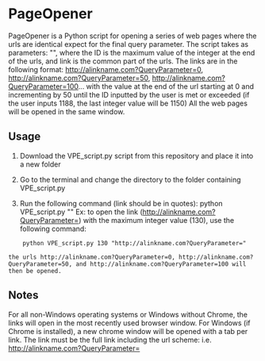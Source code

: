 # PageOpener
PageOpener is a Python script for opening a series of web pages where the urls are identical expect for the final query parameter. 
The script takes as parameters: <ID> "<link>", where the ID is the maximum value of the integer at the end of the urls, and link is the common part of the urls.
The links are in the following format: http://alinkname.com?QueryParameter=0, http://alinkname.com?QueryParameter=50, http://alinkname.com?QueryParameter=100...
with the value at the end of the url starting at 0 and incrementing by 50 until the ID inputted by the user is met or exceeded (if the user inputs 1188, the last integer value will be 1150)
All the web pages will be opened in the same window.

## Usage 
1. Download the VPE_script.py script from this repository and place it into a new folder

2. Go to the terminal and change the directory to the folder containing VPE_script.py

3. Run the following command (link should be in quotes): python VPE_script.py  <ID> "<link>"
    Ex: to open the link (http://alinkname.com?QueryParameter=) with the maximum integer value (130), use the following command:
```batch
    python VPE_script.py 130 "http://alinkname.com?QueryParameter="
```
    the urls http://alinkname.com?QueryParameter=0, http://alinkname.com?QueryParameter=50, and http://alinkname.com?QueryParameter=100 will then be opened.

## Notes
For all non-Windows operating systems or Windows without Chrome, the links will open in the most recently used browser window. For Windows (if Chrome is installed), a new chrome window will be opened with a tab per link.
The link must be the full link including the url scheme: i.e. http://alinkname.com?QueryParameter=
